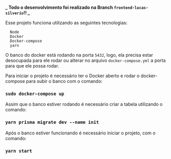 **_ Todo o desenvolvimento foi realizado na Branch `frontend-lucas-silverio`!! _**

Esse projeto funciona utilizando as seguintes tecnologias:

```
  Node
  Docker
  Docker-compose
  yarn
```

O banco do docker está rodando na porta `5432`, logo, ela precisa estar desocupada para ele rodar ou alterar no arquivo `docker-compose.yml` a porta para que ele possa rodar.

Para iniciar o projeto é necessário ter o Docker aberto e rodar o docker-compose para subir o banco com o comando:

### `sudo docker-compose up`

Assim que o banco estiver rodando é necessário criar a tabela utilizando o comando:

### `yarn prisma migrate dev --name init`

Após o banco estiver funcionando é necessário iniciar o projeto, com o comando:

### `yarn start`
